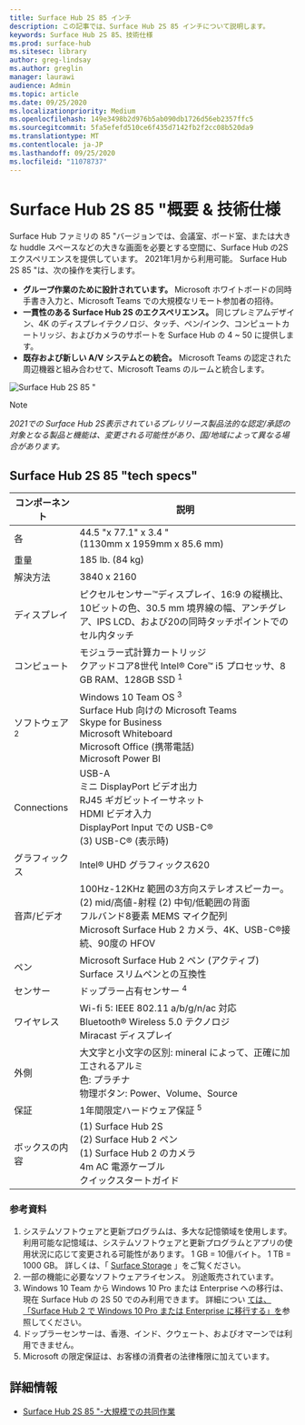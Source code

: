 ```yaml
---
title: Surface Hub 2S 85 インチ
description: この記事では、Surface Hub 2S 85 インチについて説明します。
keywords: Surface Hub 2S 85、技術仕様
ms.prod: surface-hub
ms.sitesec: library
author: greg-lindsay
ms.author: greglin
manager: laurawi
audience: Admin
ms.topic: article
ms.date: 09/25/2020
ms.localizationpriority: Medium
ms.openlocfilehash: 149e3498b2d976b5ab090db1726d56eb2357ffc5
ms.sourcegitcommit: 5fa5efefd510ce6f435d7142fb2f2cc08b520da9
ms.translationtype: MT
ms.contentlocale: ja-JP
ms.lasthandoff: 09/25/2020
ms.locfileid: "11078737"
---
```

# Surface Hub 2S 85 "概要 & 技術仕様

Surface Hub ファミリの 85 "バージョンでは、会議室、ボード室、または大きな huddle スペースなどの大きな画面を必要とする空間に、Surface Hub の2S エクスペリエンスを提供しています。 2021年1月から利用可能。 Surface Hub 2S 85 "は、次の操作を実行します。

- **グループ作業のために設計されています。** Microsoft ホワイトボードの同時手書き入力と、Microsoft Teams での大規模なリモート参加者の招待。
- **一貫性のある Surface Hub 2S のエクスペリエンス。** 同じプレミアムデザイン、4K のディスプレイテクノロジ、タッチ、ペン/インク、コンピュートカートリッジ、およびカメラのサポートを Surface Hub の 4 ~ 50 に提供します。
- **既存および新しい A/V システムとの統合。** Microsoft Teams の認定された周辺機器と組み合わせて、Microsoft Teams のルームと統合します。

![Surface Hub 2S 85 "](images/hub-2s-85.png)

> [!NOTE]
> *2021での Surface Hub 2S表示されているプレリリース製品法的な認定/承認の対象となる製品と機能は、変更される可能性があり、国/地域によって異なる場合があります。*

## Surface Hub 2S 85 "tech specs"

| コンポーネント    | 説明                                                                                                                                                                                                                                         |
| ----------------- | --------------------------------------------------------------------------------------------------------------------------------------------------------------------------------------------------------------------------------------------------------- |
| 各        | 44.5 "x 77.1" x 3.4 "<br>(1130mm x 1959mm x 85.6 mm)                                                                                                                                                                                                        |
| 重量            | 185 lb. (84 kg)                                                                                                                                                                                                                                            |
| 解決方法        | 3840 x 2160                                                                                                                                                                                                                                               |
| ディスプレイ           | ピクセルセンサー™ディスプレイ、16:9 の縦横比、10ビットの色、30.5 mm 境界線の幅、アンチグレア、IPS LCD、および20の同時タッチポイントでのセル内タッチ                                                                                                           |
| コンピュート           | モジュラー式計算カートリッジ<br>クアッドコア8世代 Intel® Core™ i5 プロセッサ、8 GB RAM、128GB SSD <sup> 1</sup>                                                                                                                                                      |
| ソフトウェア <sup> 2</sup>         | Windows 10 Team OS <sup> 3</sup><br>Surface Hub 向けの Microsoft Teams<br>Skype for Business<br>Microsoft Whiteboard<br>Microsoft Office (携帯電話)<br>Microsoft Power BI                                                                                                   |
| Connections       | USB-A<br>ミニ DisplayPort ビデオ出力<br>RJ45 ギガビットイーサネット<br>HDMI ビデオ入力<br>DisplayPort Input での USB-C®<br>(3) USB-C® (表示時)                                                                                                           |
| グラフィックス          | Intel® UHD グラフィックス620                                                                                                                                                                                                                                   |
| 音声/ビデオ       | 100Hz-12KHz 範囲の3方向ステレオスピーカー。 (2) mid/高値-射程 (2) 中旬/低範囲の背面 <br>フルバンド8要素 MEMS マイク配列<br>Microsoft Surface Hub 2 カメラ、4K、USB-C®接続、90度の HFOV |
| ペン               | Microsoft Surface Hub 2 ペン (アクティブ)<br>Surface スリムペンとの互換性                                                                                                                                                                                       |
| センサー           | ドップラー占有センサー <sup> 4</sup>                                                                                                                                                                                                                                 |
| ワイヤレス          | Wi-fi 5: IEEE 802.11 a/b/g/n/ac 対応<br>Bluetooth® Wireless 5.0 テクノロジ<br>Miracast ディスプレイ                                                                                                                                                      |
| 外側          | 大文字と小文字の区別: mineral によって、正確に加工されるアルミ<br>色: プラチナ<br>物理ボタン: Power、Volume、Source                                                                                                                            |
| 保証         | 1年間限定ハードウェア保証 <sup> 5</sup>                                                                                                                                                                                                                          |
| ボックスの内容 | (1) Surface Hub 2S<br>(2) Surface Hub 2 ペン<br>(1) Surface Hub 2 のカメラ<br>4m AC 電源ケーブル<br>クイックスタートガイド                                                                                                                                         |

### 参考資料

1. システムソフトウェアと更新プログラムは、多大な記憶領域を使用します。 利用可能な記憶域は、システムソフトウェアと更新プログラムとアプリの使用状況に応じて変更される可能性があります。 1 GB = 10億バイト。 1 TB = 1000 GB。 詳しくは、「 [Surface Storage](https://www.surface.com/storage) 」をご覧ください。
2. 一部の機能に必要なソフトウェアライセンス。 別途販売されています。
3. Windows 10 Team から Windows 10 Pro または Enterprise への移行は、現在 Surface Hub の 2S 50 でのみ利用できます。 詳細につい [ては、「Surface Hub 2 で Windows 10 Pro または Enterprise に移行する」を](https://docs.microsoft.com/surface-hub/surface-hub-2s-migrate-os)参照してください。
4. ドップラーセンサーは、香港、インド、クウェート、およびオマーンでは利用できません。
5. Microsoft の限定保証は、お客様の消費者の法律権限に加えています。 

## 詳細情報

- [Surface Hub 2S 85 "-大規模での共同作業](https://techcommunity.microsoft.com/t5/surface-it-pro-blog/surface-hub-2s-85-quot-collaboration-at-a-massive-scale/ba-p/1669717)
